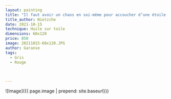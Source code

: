 ```yaml
---
layout: painting
title: "Il faut avoir un chaos en soi-même pour accoucher d’une étoile qui danse."   
title_author: Nietzche 
date: 2021-10-15
technique: Huile sur toile
dimensions: 60x120
price: 850
image: 20211015-60x120.JPG
author: Garanse
tags:
  - Gris
  - Rouge
  
  
  
---
```

![Image]({{ page.image | prepend: site.baseurl}})

